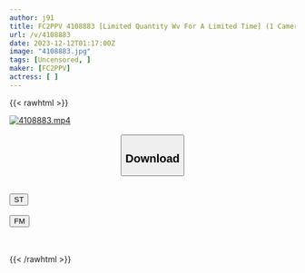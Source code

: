 ```yaml
---
author: j91
title: FC2PPV 4108883 [Limited Quantity Wv For A Limited Time] (1 Camera Special) A Blonde Married Woman Who Has Just Given Birth And Is Covered In Debt Is Exposed Outside! ? Fellatio In The Toilet And Convulsions Due To Her Cunnilingus! ! A True Ahegao And Slut Of A Woman Who Just Turned 20. There Is A Gonzo Candidate Nearby
url: /v/4108883
date: 2023-12-12T01:17:00Z
image: "4108883.jpg"
tags: [Uncensored, ]
maker: [FC2PPV]
actress: [ ]
---
```



{{< rawhtml >}}

<div class="video" data-videoid="mqZjxxvoOAIbYzZ">
    <a href="javascript:;">
        <img src="/v/4108883/4108883.jpg" width="WIDTH" height="HEIGHT" alt="4108883.mp4" loading="lazy">
    </a>
</div>

<script type="text/javascript" src="https://j91.asia/asset/on-demand-st.js"></script>

<br>
  <link rel="stylesheet" href="https://j91.asia/asset/bs5.css">
  
  <center>
  <button class="btn btn-primary" type="button" data-bs-toggle="collapse" data-bs-target=".multi-collapse" aria-expanded="false" aria-controls="multiCollapseExample1 multiCollapseExample2"><h2>Download</h2></button></center>
</p>
<div class="row">
  <div class="col">
    <div class="collapse multi-collapse" id="multiCollapseExample1">
      <div class="card card-body">
	      	      <br>
<div class="buttons">  
<a href="https://streamtape.to/v/mqZjxxvoOAIbYzZ" target="_blank"><button class="btn-hover color-3"><i class="fa fa-download"></i> ST</button></a></div>
    </div>
  </div>
</div>
  <div class="col">
    <div class="collapse multi-collapse" id="multiCollapseExample2">
      <div class="card card-body">
	      <br>
<div class="buttons">
    <a href="https://filemoon.sx/d/8bbsh82ccrnx" target="_blank"><button class="btn-hover color-8"><i class="fa fa-download"></i> FM</button></a></div>
<br><br>
      </div>
    </div>
  </div>
</div>

{{< /rawhtml >}}